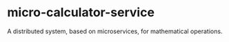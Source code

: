 # micro-calculator-service
A distributed system, based on microservices, for mathematical operations.
